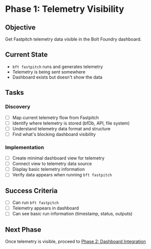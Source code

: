 # Phase 1: Telemetry Visibility

## Objective

Get Fastpitch telemetry data visible in the Bolt Foundry dashboard.

## Current State

- `bft fastpitch` runs and generates telemetry
- Telemetry is being sent somewhere
- Dashboard exists but doesn't show the data

## Tasks

### Discovery

- [ ] Map current telemetry flow from Fastpitch
- [ ] Identify where telemetry is stored (bfDb, API, file system)
- [ ] Understand telemetry data format and structure
- [ ] Find what's blocking dashboard visibility

### Implementation

- [ ] Create minimal dashboard view for telemetry
- [ ] Connect view to telemetry data source
- [ ] Display basic telemetry information
- [ ] Verify data appears when running `bft fastpitch`

## Success Criteria

- [ ] Can run `bft fastpitch`
- [ ] Telemetry appears in dashboard
- [ ] Can see basic run information (timestamp, status, outputs)

## Next Phase

Once telemetry is visible, proceed to
[Phase 2: Dashboard Integration](./phase-2-dashboard-integration.md)
